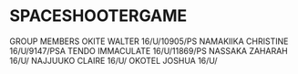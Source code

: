 # SPACESHOOTERGAME
GROUP MEMBERS
  OKITE WALTER     16/U/10905/PS
  NAMAKIIKA CHRISTINE  16/U/9147/PSA
  TENDO IMMACULATE 16/U/11869/PS
  NASSAKA ZAHARAH 16/U/
  NAJJUUKO CLAIRE 16/U/
  OKOTEL JOSHUA  16/U/
